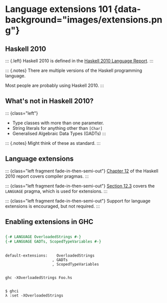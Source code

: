 # Language extensions 101 {data-background="images/extensions.png"}

## Haskell 2010

::: {.left}
Haskell 2010 is defined in the [Haskell 2010 Language Report](https://www.haskell.org/onlinereport/haskell2010/haskell.html).
:::

::: {.notes}
There are multiple versions of the Haskell programming language.

Most people are probably using Haskell 2010.
:::

## What's not in Haskell 2010?

::: {class="left"}
- Type classes with more than one parameter.
- String literals for anything other than `[Char]`
- Generalised Algebraic Data Types (GADTs)
:::

::: {.notes}
Might think of these as standard.
:::

## Language extensions

::: {class="left fragment fade-in-then-semi-out"}
[Chapter 12](https://www.haskell.org/onlinereport/haskell2010/haskellch12.html#x19-18800012) of the Haskell 2010 report covers compiler pragmas.
:::

::: {class="left fragment fade-in-then-semi-out"}
[Section 12.3](https://www.haskell.org/onlinereport/haskell2010/haskellch12.html#x19-19100012.3) covers the `LANGUAGE` pragma, which is used for extensions.
:::

::: {class="left fragment fade-in-then-semi-out"}
Support for language extensions is encouraged, but not required.
:::

## Enabling extensions in GHC

<!-- We're about to go through each of these in more detail --- cut to the chase -->
<!-- - `{-# LANGUAGE #-}` pragmas -->
<!-- - `default-extensions` field in a `.cabal` file -->
<!-- - GHC flag -->
<!-- - `:set -X` in GHC -->

##

```haskell
{-# LANGUAGE OverloadedStrings #-}
{-# LANGUAGE GADTs, ScopedTypeVariables #-}
```

##

```no-highlight
default-extensions:    OverloadedStrings
                     , GADTs
                     , ScopedTypeVariables
```

##

```no-highlight
ghc -XOverloadedStrings Foo.hs
```

##

```no-highlight
$ ghci
λ :set -XOverloadedStrings
```

